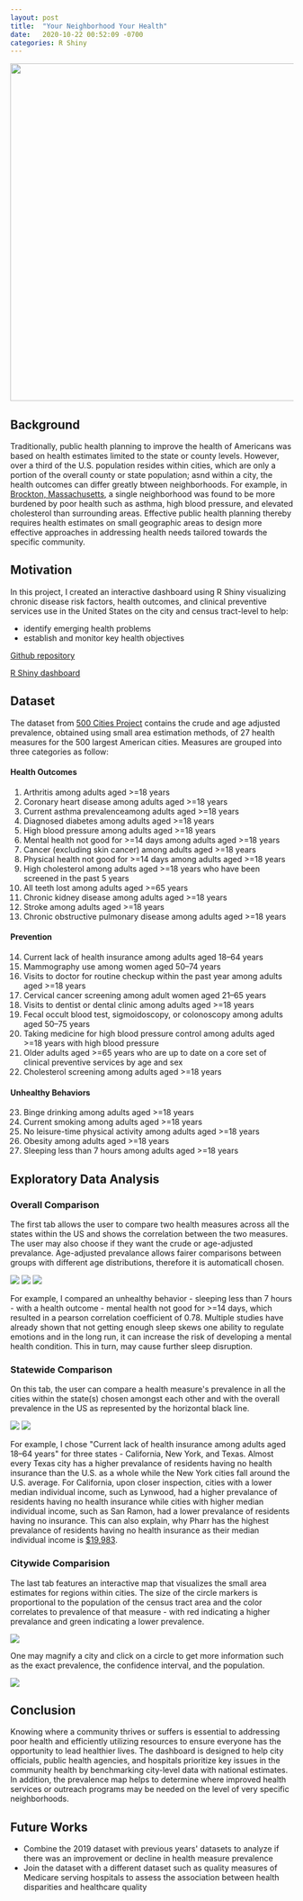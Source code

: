 ```yaml
---
layout: post
title:  "Your Neighborhood Your Health"
date:   2020-10-22 00:52:09 -0700
categories: R Shiny
---
```


<img src="{{site.baseurl}}/images/500-cities-logo.png?raw=true" width="600"/>

## Background
Traditionally, public health planning to improve the health of Americans was based on health estimates limited to the state or county levels. However, over a third of the U.S. population resides within cities, which are only a portion of the overall county or state population; asnd within a city, the health outcomes can differ greatly btween neighborhoods. For example, in [Brockton, Massachusetts](https://www.rwjf.org/en/blog/2017/02/the_500_cities_proje.html), a single neighborhood was found to be more burdened by poor health such as asthma, high blood pressure, and elevated cholesterol than surrounding areas. Effective public health planning thereby requires health estimates on small geographic areas to design more effective approaches in addressing health needs tailored towards the specific community.

## Motivation
In this project, I created an interactive dashboard using R Shiny visualizing chronic disease risk factors, health outcomes, and clinical preventive services use in the United States on the city and census tract-level to help:
- identify emerging health problems 
- establish and monitor key health objectives

[Github repository](https://github.com/ely1293/R-Shiny-500-Cities-Dashboard)

[R Shiny dashboard](https://elyang.shinyapps.io/500-Cities-Health-Measures/)

## Dataset
The dataset from [500 Cities Project](https://www.cdc.gov/places/about/500-cities-2016-2019/index.html) contains the crude and age adjusted prevalence, obtained using small area estimation methods, of 27 health measures for the 500 largest American cities. Measures are grouped into three categories as follow:

#### Health Outcomes
1. Arthritis among adults aged >=18 years
2. Coronary heart disease among adults aged >=18 years
3. Current asthma prevalenceamong adults aged >=18 years
4. Diagnosed diabetes among adults aged >=18 years
5. High blood pressure among adults aged >=18 years
6. Mental health not good for >=14 days among adults aged >=18 years
7. Cancer (excluding skin cancer) among adults aged >=18 years
8. Physical health not good for >=14 days among adults aged >=18 years
9. High cholesterol among adults aged >=18 years who have been screened in the past 5 years
10. All teeth lost among adults aged >=65 years
11. Chronic kidney disease among adults aged >=18 years
12. Stroke among adults aged >=18 years
13. Chronic obstructive pulmonary disease among adults aged >=18 years

#### Prevention
14. Current lack of health insurance among adults aged 18–64 years
15. Mammography use among women aged 50–74 years
16. Visits to doctor for routine checkup within the past year among adults aged >=18 years
17. Cervical cancer screening among adult women aged 21–65 years
18. Visits to dentist or dental clinic among adults aged >=18 years
19. Fecal occult blood test, sigmoidoscopy, or colonoscopy among adults aged 50–75 years
20. Taking medicine for high blood pressure control among adults aged >=18 years with high blood pressure
21. Older adults aged >=65 years who are up to date on a core set of clinical preventive services by age and sex
22. Cholesterol screening among adults aged >=18 years

#### Unhealthy Behaviors
23. Binge drinking among adults aged >=18 years
24. Current smoking among adults aged >=18 years
25. No leisure-time physical activity among adults aged >=18 years
26. Obesity among adults aged >=18 years
27. Sleeping less than 7 hours among adults aged >=18 years

## Exploratory Data Analysis

### Overall Comparison
The first tab allows the user to compare two health measures across all the states within the US and shows the correlation between the two measures. The user may also choose if they want the crude or age-adjusted prevalance. Age-adjusted prevalance allows fairer comparisons between groups with different age distributions, therefore it is automaticall chosen. 

<img src="{{site.baseurl}}/images/project1/select_overall.png?raw=true"/>

<img src="{{site.baseurl}}/images/project1/US_measure.png?raw=true"/>
<img src="{{site.baseurl}}/images/project1/scatterplot_measures.png?raw=true"/>

For example, I compared an unhealthy behavior - sleeping less than 7 hours - with a health outcome - mental health not good for >=14 days, which resulted in a pearson correlation coefficient of 0.78. Multiple studies have already shown that not getting enough sleep skews one ability to regulate emotions and in the long run, it can increase the risk of developing a mental health condition. This in turn, may cause further sleep disruption. 

### Statewide Comparison
On this tab, the user can compare a health measure's prevalence in all the cities within the state(s) chosen amongst each other and with the overall prevalence in the US as represented by the horizontal black line.

<img src="{{site.baseurl}}/images/project1/select_statewide.png?raw=true"/>
<img src="{{site.baseurl}}/images/project1/state_measures.png?raw=true"/>

For example, I chose "Current lack of health insurance among adults aged 18–64 years" for three states - California, New York, and Texas. Almost every Texas city has a higher prevalance of residents having no health insurance than the U.S. as a whole while the New York cities fall around the U.S. average. For California, upon closer inspection, cities with a lower median individual income, such as Lynwood, had a higher prevalance of residents having no health insurance while cities with higher median individual income, such as San Ramon, had a lower prevalance of residents having no insurance. This can also explain, why Pharr has the highest prevalance of residents having no health insurance as their median individual income is [$19,983](https://datacommons.org/place/geoId/4857200?utm_medium=explore&mprop=income&popt=Person&cpv=age%2CYears15Onwards&hl=en).

### Citywide Comparision
The last tab features an interactive map that visualizes the small area estimates for regions within cities. The size of the circle markers is proportional to the population of the census tract area and the color correlates to prevalence of that measure - with red indicating a higher prevalance and green indicating a lower prevalence. 

<img src="{{site.baseurl}}/images/project1/citywide_measure.png?raw=true"/>

One may magnify a city and click on a circle to get more information such as the exact prevalence, the confidence interval, and the population.  

<img src="{{site.baseurl}}/images/project1/california_lynwood.png?raw=true"/>

## Conclusion
Knowing where a community thrives or suffers is essential to addressing poor health and efficiently utilizing resources to ensure everyone has the opportunity to lead healthier lives. The dashboard is designed to help city officials, public health agencies, and hospitals prioritize key issues in the community health by benchmarking city-level data with national estimates. In addition, the prevalence map helps to determine where improved health services or outreach programs may be needed on the level of very specific neighborhoods.

## Future Works
- Combine the 2019 dataset with previous years' datasets to analyze if there was an improvement or decline in health measure prevalence 
- Join the dataset with a different dataset such as quality measures of Medicare serving hospitals to assess the association between health disparities and healthcare quality
